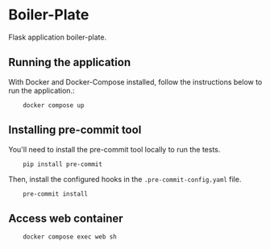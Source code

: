 # Boiler-Plate

Flask application boiler-plate.

## Running the application

With Docker and Docker-Compose installed, follow the instructions below to run the application.:

```shell
    docker compose up
```

## Installing pre-commit tool

You'll need to install the pre-commit tool locally to run the tests.

```shell
    pip install pre-commit
```

Then, install the configured hooks in the `.pre-commit-config.yaml` file.

```shell
    pre-commit install
```

## Access web container

```shell
    docker compose exec web sh
```
